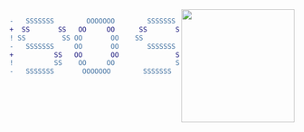 	
<img align="right" src="https://i.ooxx.ooo/i/ZTQ0Z.png" style="width: auto; height: 200px;">



```DIFF
-   SSSSSSS        OOOOOOO        SSSSSSS          团团团团团团        	
+  SS       SS   OO     OO      SS       SS      团      团    团   
! SS         SS OO       OO    SS         SS    团   团团团团团  团    
-   SSSSSSS     OO       OO       SSSSSSS      团        团      团    
+          SS   OO       OO              SS    团    团  团      团   
!          SS    OO     OO               SS      团      团    团      
-   SSSSSSS       OOOOOOO        SSSSSSS           团团团团团团        
```



<!--<img align="right"  src="https://tu.zbhz.org/i/2025/10/23/3wtv9g.png" />-->
